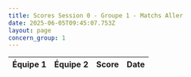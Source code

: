 ```yaml
---
title: Scores Session 0 - Groupe 1 - Matchs Aller
date: 2025-06-05T09:45:07.753Z
layout: page
concern_group: 1
---
```




| Équipe 1 | Équipe 2 | Score | Date |
|----------|----------|-------|------|

